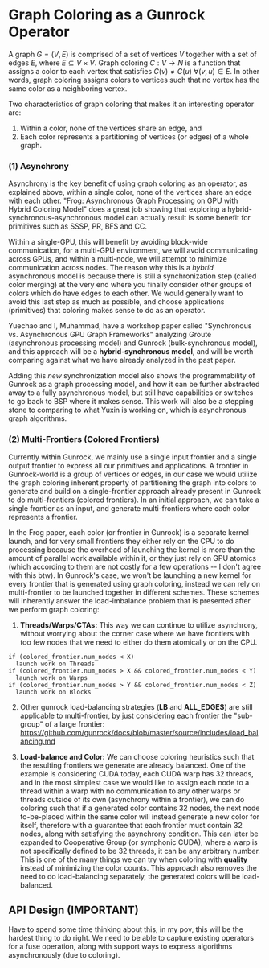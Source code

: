 # Graph Coloring as a Gunrock Operator
A graph $G=(V,E)$ is comprised of a set of vertices $V$ together with a set of edges $E$, where $E \subseteq V \times V$. Graph coloring $C: V \rightarrow N$ is a function that assigns a color  to each vertex that satisfies $C(v) \neq C(u)$ $\forall (v,u) \in E$. In other words, graph coloring assigns colors to vertices such that no vertex has the same color as a neighboring vertex.


Two characteristics of graph coloring that makes it an interesting operator are:

 1. Within a color, none of the vertices share an edge, and
 2. Each color represents a partitioning of vertices (or edges) of a whole graph.

### (1) Asynchrony
Asynchrony is the key benefit of using graph coloring as an operator, as explained above, within a single color, none of the vertices share an edge with each other. "Frog: Asynchronous Graph Processing on GPU with Hybrid Coloring Model" does a great job showing that exploring a hybrid-synchronous-asynchronous model can actually result is some benefit for primitives such as SSSP, PR, BFS and CC.

Within a single-GPU, this will benefit by avoiding block-wide communication, for a multi-GPU environment, we will avoid communicating across GPUs, and within a multi-node, we will attempt to minimize communication across nodes. The reason why this is a *hybrid* asynchronous model is because there is still a synchronization step (called color merging) at the very end where you finally consider other groups of colors which do have edges to each other. We would generally want to avoid this last step as much as possible, and choose applications (primitives) that coloring makes sense to do as an operator.

Yuechao and I, Muhammad, have a workshop paper called "Synchronous vs. Asynchronous GPU Graph Frameworks" analyzing Groute (asynchronous processing model) and Gunrock (bulk-synchronous model), and this approach will be a **hybrid-synchronous model**, and will be worth comparing against what we have already analyzed in the past paper.

Adding this *new* synchronization model also shows the programmability of Gunrock as a graph processing model, and how it can be further abstracted away to a fully asynchronous model, but still have capabilities or switches to go back to BSP where it makes sense. This work will also be a stepping stone to comparing to what Yuxin is working on, which is asynchronous graph algorithms.

### (2) Multi-Frontiers (Colored Frontiers)
Currently within Gunrock, we mainly use a single input frontier and a single output frontier to express all our primitives and applications. A frontier in Gunrock-world is a group of vertices or edges, in our case we would utilize the graph coloring inherent property of partitioning the graph into colors to generate and build on a single-frontier approach already present in Gunrock to do multi-frontiers (colored frontiers). In an initial approach, we can take a single frontier as an input, and generate multi-frontiers where each color represents a frontier.

In the Frog paper, each color (or frontier in Gunrock) is a separate kernel launch, and for very small frontiers they either rely on the CPU to do processing because the overhead of launching the kernel is more than the amount of parallel work available within it, or they just rely on GPU atomics (which according to them are not costly for a few operations -- I don't agree with this btw). In Gunrock's case, we won't be launching a new kernel for every frontier that is generated using graph coloring, instead we can rely on multi-frontier to be launched together in different schemes. These schemes will inherently answer the load-imbalance problem that is presented after we perform graph coloring:

1. **Threads/Warps/CTAs:** This way we can continue to utilize asynchrony, without worrying about the corner case where we have frontiers with too few nodes that we need to either do them atomically or on the CPU.
```
if (colored_frontier.num_nodes < X)
  launch work on Threads
if (colored_frontier.num_nodes > X && colored_frontier.num_nodes < Y)
  launch work on Warps
if (colored_frontier.num_nodes > Y && colored_frontier.num_nodes < Z)
  launch work on Blocks
```
2. Other gunrock load-balancing strategies (**LB** and **ALL_EDGES**) are still applicable to multi-frontier, by just considering each frontier the "sub-group" of a large frontier: https://github.com/gunrock/docs/blob/master/source/includes/load_balancing.md

3. **Load-balance and Color:** We can choose coloring heuristics such that the resulting frontiers we generate are already balanced. One of the example is considering CUDA today, each CUDA warp has 32 threads, and in the most simplest case we would like to assign each node to a thread within a warp with no communication to any other warps or threads outside of its own (asynchrony within a frontier), we can do coloring such that if a generated color contains 32 nodes, the next node to-be-placed within the same color will instead generate a new color for itself, therefore with a guarantee that each frontier must contain 32 nodes, along with satisfying the asynchrony condition. This can later be expanded to Cooperative Group (or symphonic CUDA), where a warp is not specifically defined to be 32 threads, it can be any arbitrary number. This is one of the many things we can try when coloring with **quality** instead of minimizing the color counts. This approach also removes the need to do load-balancing separately, the generated colors will be load-balanced.

## API Design (IMPORTANT)
Have to spend some time thinking about this, in my pov, this will be the hardest thing to do right. We need to be able to capture existing operators for a fuse operation, along with support ways to express algorithms asynchronously (due to coloring).
